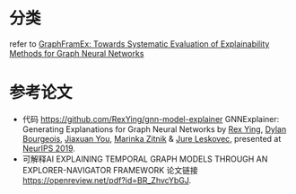 # 分类
refer to [GraphFramEx: Towards Systematic Evaluation of Explainability Methods for Graph Neural Networks](https://arxiv.org/abs/2206.09677)

# 参考论文
* 代码 https://github.com/RexYing/gnn-model-explainer
GNNExplainer: Generating Explanations for Graph Neural Networks by [Rex Ying](https://cs.stanford.edu/people/rexy/), [Dylan Bourgeois](https://dtsbourg.me/), [Jiaxuan You](https://cs.stanford.edu/~jiaxuan/), [Marinka Zitnik](http://helikoid.si/cms/) & [Jure Leskovec](https://cs.stanford.edu/people/jure/), presented at [NeurIPS 2019](https://github.com/RexYing/gnn-model-explainer/blob/master/nips.cc).
* 可解释AI   EXPLAINING TEMPORAL GRAPH MODELS THROUGH AN EXPLORER-NAVIGATOR FRAMEWORK  论文链接 https://openreview.net/pdf?id=BR_ZhvcYbGJ.
